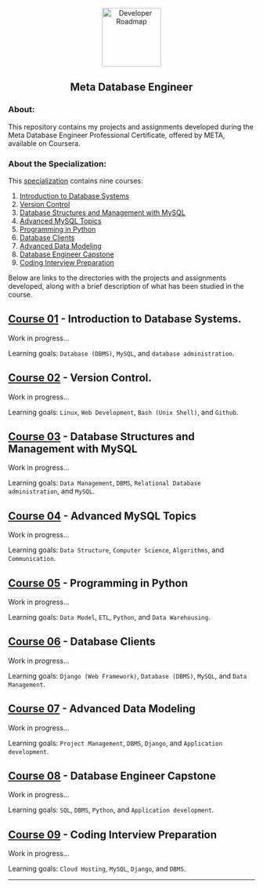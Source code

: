 <p align="center">
  <a href="https://github.com/marcoshsq/PythonPredictiveAnalytics">
    <img src="https://1000logos.net/wp-content/uploads/2021/10/logo-Meta.png" alt="Developer Roadmap" width="120" height="">
  </a>
</p>
  <h2 align="center">Meta Database Engineer</h2>
</div>

### About:

This repository contains my projects and assignments developed during the Meta Database Engineer Professional Certificate, offered by META, available on Coursera.

### About the Specialization:

This [specialization](https://www.coursera.org/professional-certificates/meta-database-engineer) contains nine courses:

1. [Introduction to Database Systems](https://www.coursera.org/learn/introduction-to-databases?specialization=meta-database-engineer)
2. [Version Control](https://www.coursera.org/learn/introduction-to-version-control?specialization=meta-database-engineer)
3. [Database Structures and Management with MySQL](https://www.coursera.org/learn/database-structures-and-management-with-mysql?specialization=meta-database-engineer)
4. [Advanced MySQL Topics](https://www.coursera.org/learn/advanced-mysql-topics?specialization=meta-database-engineer)
5. [Programming in Python](https://www.coursera.org/learn/programming-in-python?specialization=meta-database-engineer)
6. [Database Clients](https://www.coursera.org/learn/database-clients?specialization=meta-database-engineer)
7. [Advanced Data Modeling](https://www.coursera.org/learn/advanced-data-modeling?specialization=meta-database-engineer)
8. [Database Engineer Capstone](https://www.coursera.org/learn/database-engineer-capstone?specialization=meta-database-engineer)
9. [Coding Interview Preparation](https://www.coursera.org/learn/coding-interview-preparation?specialization=meta-database-engineer)

Below are links to the directories with the projects and assignments developed, along with a brief description of what has been studied in the course.

## [Course 01]() - Introduction to Database Systems.

Work in progress...

Learning goals: ``Database (DBMS)``, ``MySQL``, and ``database administration``.

## [Course 02]() - Version Control.

Work in progress...

Learning goals: ``Linux``, ``Web Development``, ``Bash (Unix Shell)``, and ``Github``.

## [Course 03]() - Database Structures and Management with MySQL

Work in progress...

Learning goals: ``Data Management``, ``DBMS``, ``Relational Database administration``, and ``MySQL``.

## [Course 04]() - Advanced MySQL Topics

Work in progress...

Learning goals: ``Data Structure``, ``Computer Science``, ``Algorithms``, and ``Communication``.

## [Course 05]() - Programming in Python

Work in progress...

Learning goals: ``Data Model``, ``ETL``, ``Python``, and ``Data Warehousing``.

## [Course 06]() - Database Clients

Work in progress...

Learning goals: ``Django (Web Framework)``, ``Database (DBMS)``, ``MySQL``, and ``Data Management``.

## [Course 07]() - Advanced Data Modeling

Work in progress...

Learning goals: ``Project Management``, ``DBMS``, ``Django``, and ``Application development``.

## [Course 08]() - Database Engineer Capstone

Work in progress...

Learning goals: ``SQL``, ``DBMS``, ``Python``, and ``Application development``.

## [Course 09]() - Coding Interview Preparation

Work in progress...

Learning goals: ``Cloud Hosting``, ``MySQL``, ``Django``, and ``DBMS``.

---
